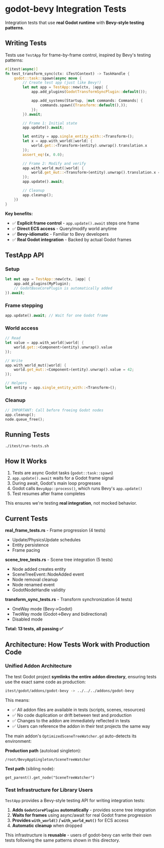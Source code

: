 # godot-bevy Integration Tests

Integration tests that use **real Godot runtime** with **Bevy-style testing patterns**.

## Writing Tests

Tests use `TestApp` for frame-by-frame control, inspired by Bevy's testing patterns:

```rust
#[itest(async)]
fn test_transform_sync(ctx: &TestContext) -> TaskHandle {
    godot::task::spawn(async move {
        // Create test app (just like Bevy!)
        let mut app = TestApp::new(ctx, |app| {
            app.add_plugins(GodotTransformSyncPlugin::default());

            app.add_systems(Startup, |mut commands: Commands| {
                commands.spawn((Transform::default(),));
            });
        }).await;

        // Frame 1: Initial state
        app.update().await;

        let entity = app.single_entity_with::<Transform>();
        let x = app.with_world(|world| {
            world.get::<Transform>(entity).unwrap().translation.x
        });
        assert_eq!(x, 0.0);

        // Frame 2: Modify and verify
        app.with_world_mut(|world| {
            world.get_mut::<Transform>(entity).unwrap().translation.x = 5.0;
        });
        app.update().await;

        // Cleanup
        app.cleanup();
    })
}
```

**Key benefits:**
- ✅ **Explicit frame control** - `app.update().await` steps one frame
- ✅ **Direct ECS access** - Query/modify world anytime
- ✅ **Bevy-idiomatic** - Familiar to Bevy developers
- ✅ **Real Godot integration** - Backed by actual Godot frames

## TestApp API

### Setup
```rust
let mut app = TestApp::new(ctx, |app| {
    app.add_plugins(MyPlugin);
    // GodotBaseCorePlugin is automatically added
}).await;
```

### Frame stepping
```rust
app.update().await; // Wait for one Godot frame
```

### World access
```rust
// Read
let value = app.with_world(|world| {
    world.get::<Component>(entity).unwrap().value
});

// Write
app.with_world_mut(|world| {
    world.get_mut::<Component>(entity).unwrap().value = 42;
});

// Helpers
let entity = app.single_entity_with::<Transform>();
```

### Cleanup
```rust
// IMPORTANT: Call before freeing Godot nodes
app.cleanup();
node.queue_free();
```

## Running Tests

```bash
./itest/run-tests.sh
```

## How It Works

1. Tests are async Godot tasks (`godot::task::spawn`)
2. `app.update().await` waits for a Godot frame signal
3. During await, Godot's main loop progresses
4. Godot calls `BevyApp::process()`, which runs Bevy's `app.update()`
5. Test resumes after frame completes

This ensures we're testing **real integration**, not mocked behavior.

## Current Tests

**real_frame_tests.rs** - Frame progression (4 tests)
- Update/PhysicsUpdate schedules
- Entity persistence
- Frame pacing

**scene_tree_tests.rs** - Scene tree integration (5 tests)
- Node added creates entity
- SceneTreeEvent::NodeAdded event
- Node removal cleanup
- Node renamed event
- GodotNodeHandle validity

**transform_sync_tests.rs** - Transform synchronization (4 tests)
- OneWay mode (Bevy→Godot)
- TwoWay mode (Godot→Bevy and bidirectional)
- Disabled mode

**Total: 13 tests, all passing ✅**

## Architecture: How Tests Work with Production Code

### Unified Addon Architecture

The test Godot project **symlinks the entire addon directory**, ensuring tests use the exact same code as production:

```bash
itest/godot/addons/godot-bevy -> ../../../addons/godot-bevy
```

This means:
- ✅ All addon files are available in tests (scripts, scenes, resources)
- ✅ No code duplication or drift between test and production
- ✅ Changes to the addon are immediately reflected in tests
- ✅ Users can reference the addon in their test projects the same way

The main addon's `OptimizedSceneTreeWatcher.gd` auto-detects its environment:

**Production path** (autoload singleton):
```gdscript
/root/BevyAppSingleton/SceneTreeWatcher
```

**Test path** (sibling node):
```gdscript
get_parent().get_node("SceneTreeWatcher")
```

### Test Infrastructure for Library Users

`TestApp` provides a Bevy-style testing API for writing integration tests:

1. **Adds `GodotCorePlugins` automatically** - provides scene tree integration
2. **Waits for frames** using async/await for real Godot frame progression
3. **Provides `with_world()` / `with_world_mut()`** for ECS access
4. **Automatic cleanup** when dropped

This infrastructure is **reusable** - users of godot-bevy can write their own tests following the same patterns shown in this directory.
